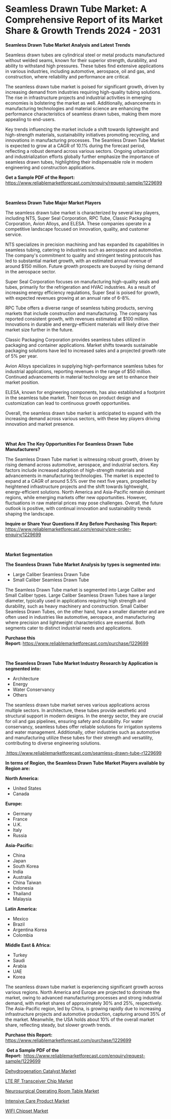<p><h1>Seamless Drawn Tube Market: A Comprehensive Report of its Market Share & Growth Trends 2024 - 2031</h1></p><p><strong>Seamless Drawn Tube Market Analysis and Latest Trends</strong></p>
<p><p>Seamless drawn tubes are cylindrical steel or metal products manufactured without welded seams, known for their superior strength, durability, and ability to withstand high pressures. These tubes find extensive applications in various industries, including automotive, aerospace, oil and gas, and construction, where reliability and performance are critical.</p><p>The seamless drawn tube market is poised for significant growth, driven by increasing demand from industries requiring high-quality tubing solutions. The rise in infrastructure projects and industrial activities in emerging economies is bolstering the market as well. Additionally, advancements in manufacturing technologies and material science are enhancing the performance characteristics of seamless drawn tubes, making them more appealing to end-users.</p><p>Key trends influencing the market include a shift towards lightweight and high-strength materials, sustainability initiatives promoting recycling, and innovations in manufacturing processes. The Seamless Drawn Tube Market is expected to grow at a CAGR of 10.1% during the forecast period, reflecting a robust demand across various sectors. Ongoing urbanization and industrialization efforts globally further emphasize the importance of seamless drawn tubes, highlighting their indispensable role in modern engineering and construction applications.</p></p>
<p><strong>Get a Sample PDF of the Report:&nbsp;</strong> <a href="https://www.reliablemarketforecast.com/enquiry/request-sample/1229699?utm_campaign=1108&utm_medium=2&utm_source=Github&utm_content=ia&utm_term=10112024&utm_id=seamless-drawn-tube">https://www.reliablemarketforecast.com/enquiry/request-sample/1229699</a></p>
<p>&nbsp;</p>
<p><strong>Seamless Drawn Tube Major Market Players</strong></p>
<p><p>The seamless drawn tube market is characterized by several key players, including NTS, Super Seal Corporation, RPC Tube, Classic Packaging Corporation, Avion Alloys, and ELESA. These companies operate in a competitive landscape focused on innovation, quality, and customer service.</p><p>NTS specializes in precision machining and has expanded its capabilities in seamless tubing, catering to industries such as aerospace and automotive. The company's commitment to quality and stringent testing protocols has led to substantial market growth, with an estimated annual revenue of around $150 million. Future growth prospects are buoyed by rising demand in the aerospace sector.</p><p>Super Seal Corporation focuses on manufacturing high-quality seals and tubes, primarily for the refrigeration and HVAC industries. As a result of increasing energy efficiency regulations, Super Seal is poised for growth, with expected revenues growing at an annual rate of 6-8%. </p><p>RPC Tube offers a diverse range of seamless tubing products, serving markets that include construction and manufacturing. The company has reported consistent growth, with revenues estimated at $100 million. Innovations in durable and energy-efficient materials will likely drive their market size further in the future.</p><p>Classic Packaging Corporation provides seamless tubes utilized in packaging and container applications. Market shifts towards sustainable packaging solutions have led to increased sales and a projected growth rate of 5% per year. </p><p>Avion Alloys specializes in supplying high-performance seamless tubes for industrial applications, reporting revenues in the range of $50 million. Continued advancements in material technology are set to enhance their market position.</p><p>ELESA, known for engineering components, has also established a footprint in the seamless tube market. Their focus on product design and customization can lead to continuous growth opportunities.</p><p>Overall, the seamless drawn tube market is anticipated to expand with the increasing demand across various sectors, with these key players driving innovation and market presence.</p></p>
<p>&nbsp;</p>
<p><strong>What Are The Key Opportunities For Seamless Drawn Tube Manufacturers?</strong></p>
<p><p>The Seamless Drawn Tube market is witnessing robust growth, driven by rising demand across automotive, aerospace, and industrial sectors. Key factors include increased adoption of high-strength materials and advancements in manufacturing technologies. The market is expected to expand at a CAGR of around 5.5% over the next five years, propelled by heightened infrastructure projects and the shift towards lightweight, energy-efficient solutions. North America and Asia-Pacific remain dominant regions, while emerging markets offer new opportunities. However, fluctuations in raw material prices may pose challenges. Overall, the future outlook is positive, with continual innovation and sustainability trends shaping the landscape.</p></p>
<p><strong>Inquire or Share Your Questions If Any Before Purchasing This Report:</strong> <a href="https://www.reliablemarketforecast.com/enquiry/pre-order-enquiry/1229699?utm_campaign=1108&utm_medium=2&utm_source=Github&utm_content=ia&utm_term=10112024&utm_id=seamless-drawn-tube">https://www.reliablemarketforecast.com/enquiry/pre-order-enquiry/1229699</a></p>
<p>&nbsp;</p>
<p><strong>Market Segmentation</strong></p>
<p><strong>The Seamless Drawn Tube Market Analysis by types is segmented into:</strong></p>
<p><ul><li>Large Caliber Seamless Drawn Tube</li><li>Small Caliber Seamless Drawn Tube</li></ul></p>
<p><p>The Seamless Drawn Tube market is segmented into Large Caliber and Small Caliber types. Large Caliber Seamless Drawn Tubes have a larger diameter, typically used in applications requiring high strength and durability, such as heavy machinery and construction. Small Caliber Seamless Drawn Tubes, on the other hand, have a smaller diameter and are often used in industries like automotive, aerospace, and manufacturing where precision and lightweight characteristics are essential. Both segments cater to distinct industrial needs and applications.</p></p>
<p><strong>Purchase this Report:&nbsp;</strong><a href="https://www.reliablemarketforecast.com/purchase/1229699?utm_campaign=1108&utm_medium=2&utm_source=Github&utm_content=ia&utm_term=10112024&utm_id=seamless-drawn-tube">https://www.reliablemarketforecast.com/purchase/1229699</a></p>
<p>&nbsp;</p>
<p><strong>The Seamless Drawn Tube Market Industry Research by Application is segmented into:</strong></p>
<p><ul><li>Architecture</li><li>Energy</li><li>Water Conservancy</li><li>Others</li></ul></p>
<p><p>The seamless drawn tube market serves various applications across multiple sectors. In architecture, these tubes provide aesthetic and structural support in modern designs. In the energy sector, they are crucial for oil and gas pipelines, ensuring safety and durability. For water conservancy, seamless tubes offer reliable solutions for irrigation systems and water management. Additionally, other industries such as automotive and manufacturing utilize these tubes for their strength and versatility, contributing to diverse engineering solutions.</p></p>
<p><a href="https://www.reliablemarketforecast.com/seamless-drawn-tube-r1229699?utm_campaign=1108&utm_medium=2&utm_source=Github&utm_content=ia&utm_term=10112024&utm_id=seamless-drawn-tube">&nbsp;https://www.reliablemarketforecast.com/seamless-drawn-tube-r1229699</a></p>
<p><strong>In terms of Region, the Seamless Drawn Tube Market Players available by Region are:</strong></p>
<p>
    <p> <strong> North America: </strong>
        <ul>
            <li>United States</li>
            <li>Canada</li>
        </ul>
        </p> 
    <p> <strong> Europe: </strong>
        <ul>
            <li>Germany</li>
            <li>France</li>
            <li>U.K.</li>
            <li>Italy</li>
            <li>Russia</li>
        </ul>
        </p> 
    <p> <strong> Asia-Pacific: </strong>
        <ul>
            <li>China</li>
            <li>Japan</li>
            <li>South Korea</li>
            <li>India</li>
            <li>Australia</li>
            <li>China Taiwan</li>
            <li>Indonesia</li>
            <li>Thailand</li>
            <li>Malaysia</li>
        </ul>
        </p> 
    <p> <strong> Latin America: </strong>
        <ul>
            <li>Mexico</li>
            <li>Brazil</li>
            <li>Argentina Korea</li>
            <li>Colombia</li>
        </ul>
        </p> 
    <p> <strong> Middle East & Africa: </strong>
        <ul>
            <li>Turkey</li>
            <li>Saudi</li>
            <li>Arabia</li>
            <li>UAE</li>
            <li>Korea</li>
        </ul>
    </p>
    </p>
<p><p>The seamless drawn tube market is experiencing significant growth across various regions. North America and Europe are projected to dominate the market, owing to advanced manufacturing processes and strong industrial demand, with market shares of approximately 30% and 25%, respectively. The Asia-Pacific region, led by China, is growing rapidly due to increasing infrastructure projects and automotive production, capturing around 35% of the market. Meanwhile, the USA holds about 10% of the overall market share, reflecting steady, but slower growth trends.</p></p>
<p><strong>Purchase this Report: </strong><a href="https://www.reliablemarketforecast.com/purchase/1229699?utm_campaign=1108&utm_medium=2&utm_source=Github&utm_content=ia&utm_term=10112024&utm_id=seamless-drawn-tube">https://www.reliablemarketforecast.com/purchase/1229699</a></p>
<p>&nbsp;<strong>Get a Sample PDF of the Report:&nbsp;&nbsp;</strong><a href="https://www.reliablemarketforecast.com/enquiry/request-sample/1229699?utm_campaign=1108&utm_medium=2&utm_source=Github&utm_content=ia&utm_term=10112024&utm_id=seamless-drawn-tube">https://www.reliablemarketforecast.com/enquiry/request-sample/1229699</a></p>
<p><strong></strong></p>
<p><p><a href="https://github.com/cecilebbruhter/Market-Research-Report-List-1/blob/main/dehydrogenation-catalyst-market.md?utm_campaign=1108&utm_medium=2&utm_source=Github&utm_content=ia&utm_term=10112024&utm_id=seamless-drawn-tube">Dehydrogenation Catalyst Market</a></p><p><a href="https://www.linkedin.com/pulse/lte-rf-transceiver-chip-market-evolution-future-outlook-forecasting-nrslc?utm_campaign=1108&utm_medium=2&utm_source=Github&utm_content=ia&utm_term=10112024&utm_id=seamless-drawn-tube">LTE RF Transceiver Chip Market</a></p><p><a href="https://issuu.com/reportprime-2/docs/neurosurgical-operating-room-table-_348efb4b8506cd?utm_campaign=1108&utm_medium=2&utm_source=Github&utm_content=ia&utm_term=10112024&utm_id=seamless-drawn-tube">Neurosurgical Operating Room Table Market</a></p><p><a href="https://issuu.com/reportprime-2/docs/intensive-care-product-market-size-_83553f65707443?utm_campaign=1108&utm_medium=2&utm_source=Github&utm_content=ia&utm_term=10112024&utm_id=seamless-drawn-tube">Intensive Care Product Market</a></p><p><a href="https://www.linkedin.com/pulse/evaluating-wifi-chipset-market-trends-growth-opportunities-bnrle?utm_campaign=1108&utm_medium=2&utm_source=Github&utm_content=ia&utm_term=10112024&utm_id=seamless-drawn-tube">WIFI Chipset Market</a></p></p>
